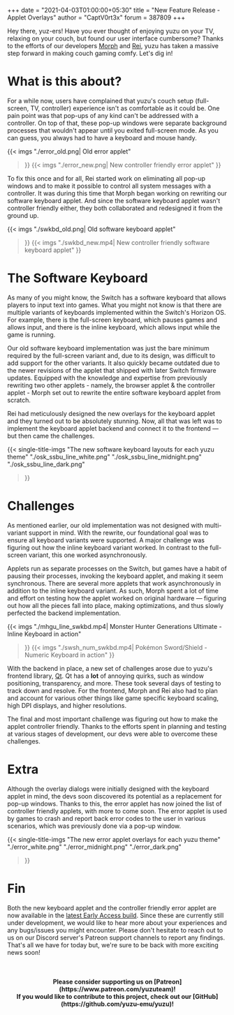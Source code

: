 +++
date = "2021-04-03T01:00:00+05:30"
title = "New Feature Release - Applet Overlays"
author = "CaptV0rt3x"
forum = 387809
+++

Hey there, yuz-ers!
Have you ever thought of enjoying yuzu on your TV, relaxing on your couch, but found our user interface cumbersome?
Thanks to the efforts of our developers [Morph](https://github.com/Morph1984) and [Rei](https://github.com/Its-Rei), yuzu has taken a massive step forward in making couch gaming comfy.
Let's dig in!
<!--more-->

# What is this about?

For a while now, users have complained that yuzu's couch setup (full-screen, TV, controller) experience isn't as comfortable as it could be.
One pain point was that pop-ups of any kind can't be addressed with a controller.
On top of that, these pop-up windows were separate background processes that wouldn't appear until you exited full-screen mode.
As you can guess, you always had to have a keyboard and mouse handy.

{{< imgs
    "./error_old.png| Old error applet"
>}}
{{< imgs
    "./error_new.png| New controller friendly error applet"
>}}

To fix this once and for all, Rei started work on eliminating all pop-up windows and to make it possible to control all system messages with a controller.
It was during this time that Morph began working on rewriting our software keyboard applet.
And since the software keyboard applet wasn't controller friendly either, they both collaborated and redesigned it from the ground up.

{{< imgs
    "./swkbd_old.png| Old software keyboard applet"
>}}
{{< imgs
    "./swkbd_new.mp4| New controller friendly software keyboard applet"
>}}

# The Software Keyboard

As many of you might know, the Switch has a software keyboard that allows players to input text into games.
What you might not know is that there are multiple variants of keyboards implemented within the Switch's Horizon OS.
For example, there is the full-screen keyboard, which pauses games and allows input, and there is the inline keyboard, which allows input while the game is running.

Our old software keyboard implementation was just the bare minimum required by the full-screen variant and, due to its design, was difficult to add support for the other variants.
It also quickly became outdated due to the newer revisions of the applet that shipped with later Switch firmware updates.
Equipped with the knowledge and expertise from previously rewriting two other applets - namely, the browser applet & the controller applet - Morph set out to rewrite the entire software keyboard applet from scratch.

Rei had meticulously designed the new overlays for the keyboard applet and they turned out to be absolutely stunning.
Now, all that was left was to implement the keyboard applet backend and connect it to the frontend — but then came the challenges.

{{< single-title-imgs
    "The new software keyboard layouts for each yuzu theme"
    "./osk_ssbu_line_white.png"
    "./osk_ssbu_line_midnight.png"
    "./osk_ssbu_line_dark.png"
>}}

# Challenges

As mentioned earlier, our old implementation was not designed with multi-variant support in mind.
With the rewrite, our foundational goal was to ensure all keyboard variants were supported.
A major challenge was figuring out how the inline keyboard variant worked.
In contrast to the full-screen variant, this one worked asynchronously.

Applets run as separate processes on the Switch, but games have a habit of pausing their processes, invoking the keyboard applet, and making it seem synchronous.
There are several more applets that work asynchronously in addition to the inline keyboard variant.
As such, Morph spent a lot of time and effort on testing how the applet worked on original hardware — figuring out how all the pieces fall into place, making optimizations, and thus slowly perfected the backend implementation.

{{< imgs
    "./mhgu_line_swkbd.mp4| Monster Hunter Generations Ultimate - Inline Keyboard in action"
>}}
{{< imgs
    "./swsh_num_swkbd.mp4| Pokémon Sword/Shield - Numeric Keyboard in action"
>}}

With the backend in place, a new set of challenges arose due to yuzu's frontend library, [Qt](https://www.qt.io/).
Qt has a **lot** of annoying quirks, such as window positioning, transparency, and more.
These took several days of testing to track down and resolve.
For the frontend, Morph and Rei also had to plan and account for various other things like game specific keyboard scaling, high DPI displays, and higher resolutions.

The final and most important challenge was figuring out how to make the applet controller friendly.
Thanks to the efforts spent in planning and testing at various stages of development, our devs were able to overcome these challenges.

# Extra

Although the overlay dialogs were initially designed with the keyboard applet in mind, the devs soon discovered its potential as a replacement for pop-up windows.
Thanks to this, the error applet has now joined the list of controller friendly applets, with more to come soon.
The error applet is used by games to crash and report back error codes to the user in various scenarios, which was previously done via a pop-up window.

{{< single-title-imgs
    "The new error applet overlays for each yuzu theme"
    "./error_white.png"
    "./error_midnight.png"
    "./error_dark.png"
>}}

# Fin

Both the new keyboard applet and the controller friendly error applet are now available in the [latest Early Access build](https://yuzu-emu.org/help/early-access/).
Since these are currently still under development, we would like to hear more about your experiences and any bugs/issues you might encounter.
Please don't hesitate to reach out to us on our Discord server's Patreon support channels to report any findings.
That's all we have for today but, we're sure to be back with more exciting news soon!

&nbsp;
<h4 style="text-align:center;">
<b>Please consider supporting us on [Patreon](https://www.patreon.com/yuzuteam)!<br>
If you would like to contribute to this project, check out our [GitHub](https://github.com/yuzu-emu/yuzu)!</b>
</h4>

